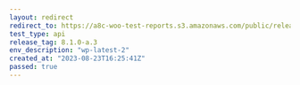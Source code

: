 ```yaml
---
layout: redirect
redirect_to: https://a8c-woo-test-reports.s3.amazonaws.com/public/release/8.1.0-a.3/wp-latest-2/api/index.html
test_type: api
release_tag: 8.1.0-a.3
env_description: "wp-latest-2"
created_at: "2023-08-23T16:25:41Z"
passed: true
---
```

